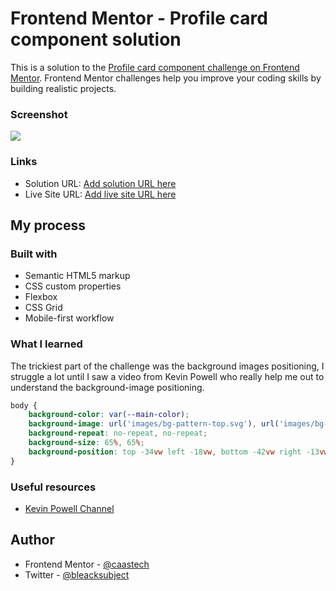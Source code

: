 # Frontend Mentor - Profile card component solution

This is a solution to the [Profile card component challenge on Frontend Mentor](https://www.frontendmentor.io/challenges/profile-card-component-cfArpWshJ). Frontend Mentor challenges help you improve your coding skills by building realistic projects. 

### Screenshot

![](./screenshot.jpg)


### Links

- Solution URL: [Add solution URL here](https://your-solution-url.com)
- Live Site URL: [Add live site URL here](https://your-live-site-url.com)

## My process

### Built with

- Semantic HTML5 markup
- CSS custom properties
- Flexbox
- CSS Grid
- Mobile-first workflow

### What I learned

The trickiest part of the challenge was the background images positioning, I struggle a lot until I saw a video from Kevin Powell who really help me out to understand the background-image positioning.

```css
body {
    background-color: var(--main-color);
    background-image: url('images/bg-pattern-top.svg'), url('images/bg-pattern-bottom.svg');
    background-repeat: no-repeat, no-repeat;
    background-size: 65%, 65%;
    background-position: top -34vw left -18vw, bottom -42vw right -13vw;
}
```

### Useful resources

- [Kevin Powell Channel](https://www.youtube.com/channel/UCJZv4d5rbIKd4QHMPkcABCw) 

## Author

- Frontend Mentor - [@caastech](https://www.frontendmentor.io/profile/caastech)
- Twitter - [@bleacksubject](https://www.twitter.com/bleacksubject)

